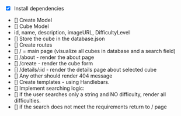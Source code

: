 * [X] Install dependencies 
* [] Create Model
 * [] Cube Model
  * id, name, description, imageURL, DifficultyLevel
* [] Store the cube in the database.json
* [] Create routes
 * [] / = main page (visualize all cubes in database and a search field)
 * [] /about - render the about page
 * [] /create - render the cube form
 * [] /details/:id - render the details page about selected cube
 * [] Any other should render 404 message
* [] Create templates - using Handlebars.
* [] Implement searching logic:
 * [] if the user searches only a string and NO difficulty, render all difficulties.
 * [] if the search does not meet the requirements return to / page
